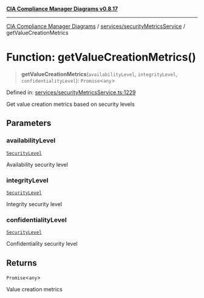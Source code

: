 [**CIA Compliance Manager Diagrams v0.8.17**](../../../README.md)

***

[CIA Compliance Manager Diagrams](../../../modules.md) / [services/securityMetricsService](../README.md) / getValueCreationMetrics

# Function: getValueCreationMetrics()

> **getValueCreationMetrics**(`availabilityLevel`, `integrityLevel`, `confidentialityLevel`): `Promise`\<`any`\>

Defined in: [services/securityMetricsService.ts:1229](https://github.com/Hack23/cia-compliance-manager/blob/6a2219920f4c187f7eafa3e355e36b35c9c19248/src/services/securityMetricsService.ts#L1229)

Get value creation metrics based on security levels

## Parameters

### availabilityLevel

[`SecurityLevel`](../../../types/cia/type-aliases/SecurityLevel.md)

Availability security level

### integrityLevel

[`SecurityLevel`](../../../types/cia/type-aliases/SecurityLevel.md)

Integrity security level

### confidentialityLevel

[`SecurityLevel`](../../../types/cia/type-aliases/SecurityLevel.md)

Confidentiality security level

## Returns

`Promise`\<`any`\>

Value creation metrics
